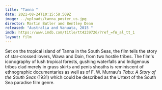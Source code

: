 ```yaml
---
title: "Tanna "
date: 2021-08-24T10:15:58.509Z
image: ../uploads/tanna_poster_us.jpg
director: Martin Butler and Bentley Dean
released: "Australia and Vanuata, 2015 "
imdb: https://www.imdb.com/title/tt4239726/?ref_=fn_al_tt_1
layout: film
---
```

Set on the tropical island of Tanna in the South Seas, the film tells the story of star-crossed lovers, Wawa and Dain, from two hostile tribes. The film's iconography of lush tropical forests, gushing waterfalls and Indigenous tribes clad merely in grass skirts and penis sheaths is reminiscent of ethnographic documentaries as well as of  F. W. Murnau's *Tabu: A Story of the South Seas* (1931) which could be described as the Urtext of the South Sea paradise film genre.